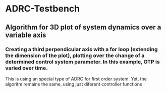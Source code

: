 # ADRC-Testbench
## Algorithm for 3D plot of system dynamics over a variable axis 
### Creating a third perpendicular axis with a for loop (extending the dimension of the plot), plotting over the change of a determined control system parameter. In this example, OTP is varied over time. 
This is using an special type of ADRC for first order system. Yet, the algoritm remains the same, using just diferent controller functions
